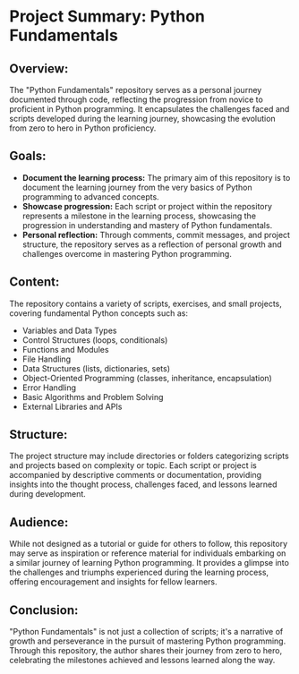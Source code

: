 # Project Summary: Python Fundamentals

## Overview:
The "Python Fundamentals" repository serves as a personal journey documented through code, reflecting the progression from novice to proficient in Python programming. It encapsulates the challenges faced and scripts developed during the learning journey, showcasing the evolution from zero to hero in Python proficiency.

## Goals:
- **Document the learning process:** The primary aim of this repository is to document the learning journey from the very basics of Python programming to advanced concepts.
- **Showcase progression:** Each script or project within the repository represents a milestone in the learning process, showcasing the progression in understanding and mastery of Python fundamentals.
- **Personal reflection:** Through comments, commit messages, and project structure, the repository serves as a reflection of personal growth and challenges overcome in mastering Python programming.

## Content:
The repository contains a variety of scripts, exercises, and small projects, covering fundamental Python concepts such as:
- Variables and Data Types
- Control Structures (loops, conditionals)
- Functions and Modules
- File Handling
- Data Structures (lists, dictionaries, sets)
- Object-Oriented Programming (classes, inheritance, encapsulation)
- Error Handling
- Basic Algorithms and Problem Solving
- External Libraries and APIs

## Structure:
The project structure may include directories or folders categorizing scripts and projects based on complexity or topic. Each script or project is accompanied by descriptive comments or documentation, providing insights into the thought process, challenges faced, and lessons learned during development.

## Audience:
While not designed as a tutorial or guide for others to follow, this repository may serve as inspiration or reference material for individuals embarking on a similar journey of learning Python programming. It provides a glimpse into the challenges and triumphs experienced during the learning process, offering encouragement and insights for fellow learners.

## Conclusion:
"Python Fundamentals" is not just a collection of scripts; it's a narrative of growth and perseverance in the pursuit of mastering Python programming. Through this repository, the author shares their journey from zero to hero, celebrating the milestones achieved and lessons learned along the way.
